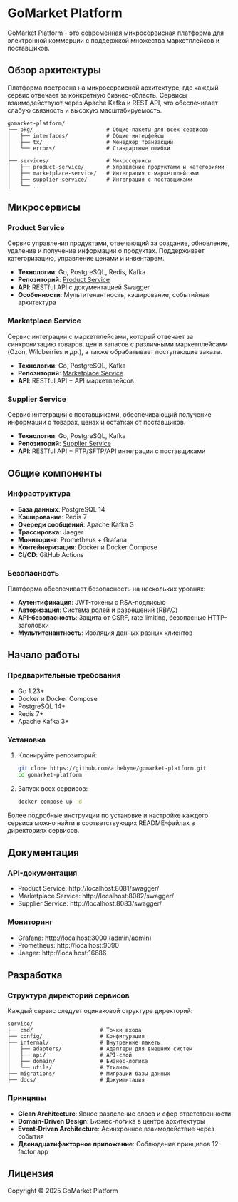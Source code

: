 # GoMarket Platform

GoMarket Platform - это современная микросервисная платформа для электронной коммерции с поддержкой множества маркетплейсов и поставщиков.

## Обзор архитектуры

Платформа построена на микросервисной архитектуре, где каждый сервис отвечает за конкретную бизнес-область. Сервисы взаимодействуют через Apache Kafka и REST API, что обеспечивает слабую связность и высокую масштабируемость.

```
gomarket-platform/
├── pkg/                       # Общие пакеты для всех сервисов
│   ├── interfaces/            # Общие интерфейсы
│   ├── tx/                    # Менеджер транзакций
│   └── errors/                # Стандартные ошибки
│
├── services/                  # Микросервисы
│   ├── product-service/       # Управление продуктами и категориями
│   ├── marketplace-service/   # Интеграция с маркетплейсами
│   ├── supplier-service/      # Интеграция с поставщиками
│   └── ...
```

## Микросервисы

### Product Service
Сервис управления продуктами, отвечающий за создание, обновление, удаление и получение информации о продуктах. Поддерживает категоризацию, управление ценами и инвентарем.

- **Технологии**: Go, PostgreSQL, Redis, Kafka
- **Репозиторий**: [Product Service](./services/product-service)
- **API**: RESTful API с документацией Swagger
- **Особенности**: Мультитенантность, кэширование, событийная архитектура

### Marketplace Service

Сервис интеграции с маркетплейсами, который отвечает за синхронизацию товаров, цен и запасов с различными маркетплейсами (Ozon, Wildberries и др.), а также обрабатывает поступающие заказы.

- **Технологии**: Go, PostgreSQL, Kafka
- **Репозиторий**: [Marketplace Service](./services/marketplace-service)
- **API**: RESTful API + API маркетплейсов

### Supplier Service

Сервис интеграции с поставщиками, обеспечивающий получение информации о товарах, ценах и остатках от поставщиков.

- **Технологии**: Go, PostgreSQL, Kafka
- **Репозиторий**: [Supplier Service](./services/supplier-service)
- **API**: RESTful API + FTP/SFTP/API интеграции с поставщиками

## Общие компоненты

### Инфраструктура

- **База данных**: PostgreSQL 14
- **Кэширование**: Redis 7
- **Очереди сообщений**: Apache Kafka 3
- **Трассировка**: Jaeger
- **Мониторинг**: Prometheus + Grafana
- **Контейнеризация**: Docker и Docker Compose
- **CI/CD**: GitHub Actions

### Безопасность

Платформа обеспечивает безопасность на нескольких уровнях:

- **Аутентификация**: JWT-токены с RSA-подписью
- **Авторизация**: Система ролей и разрешений (RBAC)
- **API-безопасность**: Защита от CSRF, rate limiting, безопасные HTTP-заголовки
- **Мультитенантность**: Изоляция данных разных клиентов

## Начало работы

### Предварительные требования

- Go 1.23+
- Docker и Docker Compose
- PostgreSQL 14+
- Redis 7+
- Apache Kafka 3+

### Установка

1. Клонируйте репозиторий:
   ```bash
   git clone https://github.com/athebyme/gomarket-platform.git
   cd gomarket-platform
   ```

2. Запуск всех сервисов:
   ```bash
   docker-compose up -d
   ```

Более подробные инструкции по установке и настройке каждого сервиса можно найти в соответствующих README-файлах в директориях сервисов.

## Документация

### API-документация

- Product Service: http://localhost:8081/swagger/
- Marketplace Service: http://localhost:8082/swagger/
- Supplier Service: http://localhost:8083/swagger/

### Мониторинг

- Grafana: http://localhost:3000 (admin/admin)
- Prometheus: http://localhost:9090
- Jaeger: http://localhost:16686

## Разработка

### Структура директорий сервисов

Каждый сервис следует одинаковой структуре директорий:

```
service/
├── cmd/                     # Точки входа
├── config/                  # Конфигурация
├── internal/                # Внутренние пакеты
│   ├── adapters/            # Адаптеры для внешних систем
│   ├── api/                 # API-слой
│   ├── domain/              # Бизнес-логика
│   └── utils/               # Утилиты
├── migrations/              # Миграции базы данных
├── docs/                    # Документация
```

### Принципы

- **Clean Architecture**: Явное разделение слоев и сфер ответственности
- **Domain-Driven Design**: Бизнес-логика в центре архитектуры
- **Event-Driven Architecture**: Асинхронное взаимодействие через события
- **Двенадцатифакторное приложение**: Соблюдение принципов 12-factor app

## Лицензия

Copyright © 2025 GoMarket Platform
